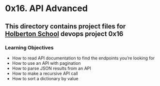 # 0x16. API Advanced
## This directory contains project files for [Holberton School](https://www.holbertonschool.com/) devops project 0x16

### Learning Objectives
* How to read API documentation to find the endpoints you’re looking for
* How to use an API with pagination
* How to parse JSON results from an API
* How to make a recursive API call
* How to sort a dictionary by value
